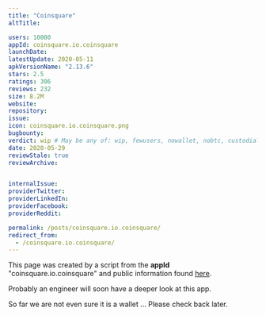 ```yaml
---
title: "Coinsquare"
altTitle: 

users: 10000
appId: coinsquare.io.coinsquare
launchDate: 
latestUpdate: 2020-05-11
apkVersionName: "2.13.6"
stars: 2.5
ratings: 306
reviews: 232
size: 8.2M
website: 
repository: 
issue: 
icon: coinsquare.io.coinsquare.png
bugbounty: 
verdict: wip # May be any of: wip, fewusers, nowallet, nobtc, custodial, nosource, nonverifiable, verifiable, bounty, defunct
date: 2020-05-29
reviewStale: true
reviewArchive:


internalIssue: 
providerTwitter: 
providerLinkedIn: 
providerFacebook: 
providerReddit: 

permalink: /posts/coinsquare.io.coinsquare/
redirect_from:
  - /coinsquare.io.coinsquare/
---
```



This page was created by a script from the **appId** "coinsquare.io.coinsquare" and public
information found
[here](https://play.google.com/store/apps/details?id=coinsquare.io.coinsquare).

Probably an engineer will soon have a deeper look at this app.

So far we are not even sure it is a wallet ... Please check back later.